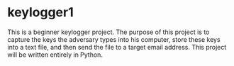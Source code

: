 # keylogger1
This is a beginner keylogger project.
The purpose of this project is to capture the keys the adversary types into his computer,
store these keys into a text file, and then send the file to a target email address.
This project will be written entirely in Python.

